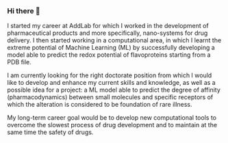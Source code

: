 ### Hi there 👋

I started my career at AddLab for which I worked in the development of pharmaceutical products and more specifically, nano-systems for drug delivery. I then started working in a computational area, in which I learnt the extreme potential of Machine Learning (ML) by successfully developing a model able to predict the redox potential of flavoproteins starting from a PDB file.

I am currently looking for the right doctorate position from which I would like to develop and enhance my current skills and knowledge, as well as a possible idea for a project: a ML model able to predict the degree of affinity (pharmacodynamics) between small molecules and specific receptors of which the alteration is considered to be foundation of rare illness. 

My long-term career goal would be to develop new computational tools to overcome the slowest process of drug development and to maintain at the same time the safety of drugs.

<!--
**AntonioMirarchi/AntonioMirarchi** is a ✨ _special_ ✨ repository because its `README.md` (this file) appears on your GitHub profile.

